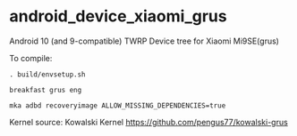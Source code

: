 # android_device_xiaomi_grus

Android 10 (and 9-compatible) TWRP Device tree for Xiaomi Mi9SE(grus)

To compile:

```
. build/envsetup.sh

breakfast grus eng

mka adbd recoveryimage ALLOW_MISSING_DEPENDENCIES=true

```

Kernel source: Kowalski Kernel
https://github.com/pengus77/kowalski-grus
